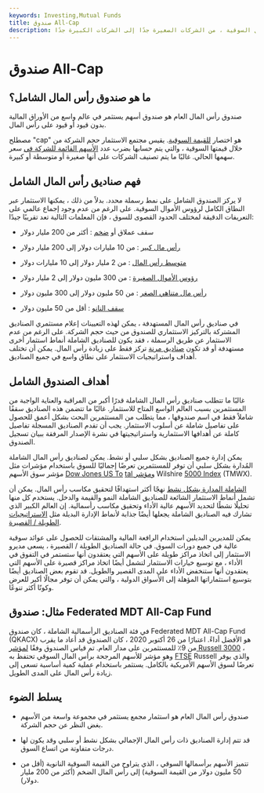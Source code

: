 ```yaml
---
keywords: Investing,Mutual Funds
title: صندوق All-Cap
description: يستثمر الصندوق الشامل عبر مجموعة من رؤوس الأموال السوقية ، من الشركات الصغيرة جدًا إلى الشركات الكبيرة جدًا.
---
```


# صندوق All-Cap
## ما هو صندوق رأس المال الشامل؟

صندوق رأس المال العام هو صندوق أسهم يستثمر في عالم واسع من الأوراق المالية بدون قيود أو قيود على رأس المال.

مصطلح "cap" هو اختصار [للقيمة السوقية](/marketcapitalization). يقيس مجتمع الاستثمار حجم الشركة من خلال قيمتها السوقية ، والتي يتم حسابها بضرب عدد [الأسهم القائمة للشركة في](/outstandingshares) سعر سهمها الحالي. غالبًا ما يتم تصنيف الشركات على أنها صغيرة أو متوسطة أو كبيرة.

## فهم صناديق رأس المال الشامل

لا يركز الصندوق الشامل على نمط رسملة محدد. بدلاً من ذلك ، يمكنها الاستثمار عبر النطاق الكامل لرؤوس الأموال السوقية. على الرغم من عدم وجود إجماع عالمي على التعريفات الدقيقة لمختلف الحدود القصوى للسوق ، فإن المعلمات التالية تعد تقريبًا جيدًا:

- سقف عملاق أو [ضخم](/megacap) : أكثر من 200 مليار دولار

- [رأس مال كبير](/large-cap) : من 10 مليارات دولار إلى 200 مليار دولار

- [متوسط رأس المال](/midcapstock) : من 2 مليار دولار إلى 10 مليارات دولار

- [رؤوس الأموال الصغيرة](/small-cap) : من 300 مليون دولار إلى 2 مليار دولار

- [رأس مال متناهي الصغر](/microcapstock) : من 50 مليون دولار إلى 300 مليون دولار

- [سقف النانو](/nanocap) : أقل من 50 مليون دولار

في صناديق رأس المال المستهدفة ، يمكن لهذه التعيينات إعلام مستثمري الصناديق المشتركة بالتركيز الاستثماري للصندوق من حيث حجم الشركة. على الرغم من عدم الاستثمار عن طريق الرسملة ، فقد يكون للصناديق الشاملة أنماط استثمار أخرى مستهدفة أو قد تكون [صناديق مرنة](/flexible_fund) تركز فقط على زيادة رأس المال. يمكن أن تختلف أهداف واستراتيجيات الاستثمار على نطاق واسع في جميع الصناديق.

## أهداف الصندوق الشامل

غالبًا ما تتطلب صناديق رأس المال الشاملة قدرًا أكبر من المراقبة والعناية الواجبة من المستثمرين بسبب العالم الواسع المتاح للاستثمار. غالبًا ما تتضمن هذه الصناديق سقفًا شاملاً فقط في اسم صندوقها ، مما يتطلب من المستثمرين البحث بشكل أعمق للحصول على تفاصيل شاملة عن أسلوب الاستثمار. يجب أن تقدم الصناديق المسجلة تفاصيل كاملة عن أهدافها الاستثمارية واستراتيجيتها في نشرة الإصدار المرفقة ببيان تسجيل الصندوق.

يمكن إدارة جميع الصناديق بشكل سلبي أو نشط. يمكن لصناديق رأس المال الشاملة المُدارة بشكل سلبي أن توفر للمستثمرين تعرضًا إجماليًا للسوق باستخدام مؤشرات مثل مؤشر سوق الأسهم [Dow Jones US To](/dow-jones-total-market-index) [tal ومؤشر](/dow-jones-total-market-index) Wilshire [5000 Index](/wilshire5000equityindex) (TMWX).

[الشاملة المدارة بشكل نشط](/activemanagement) نهجًا أكثر استهدافًا لتحقيق مكاسب رأس المال. يمكن أن تشمل أنماط الاستثمار الشائعة للصناديق الشاملة النمو والقيمة والدخل. يستخدم كل منها تحليلًا نشطًا لتحديد الأسهم عالية الأداء وتحقيق مكاسب رأسمالية. إن العالم الكبير الذي تشارك فيه الصناديق الشاملة يجعلها أيضًا جذابة لأنماط الإدارة البديلة مثل [الاستراتيجيات الطويلة / القصيرة](/long-shortequity).

يمكن للمديرين البديلين استخدام الرافعة المالية والمشتقات للحصول على عوائد سوقية عالية في جميع دورات السوق. في حالة الصناديق الطويلة / القصيرة ، يسعى مديرو الاستثمار إلى اتخاذ مراكز طويلة على الأسهم التي يعتقدون أنها ستستمر في التفوق في الأداء ، مع توسيع خيارات الاستثمار لتشمل أيضًا اتخاذ مراكز قصيرة على الأسهم التي يعتقدون أنها ستنخفض الأداء على المدى القصير والطويل. قد تقوم بعض الصناديق أيضًا بتوسيع استثماراتها المؤهلة إلى الأسواق الدولية ، والتي يمكن أن توفر مجالًا أكبر للعرض وكونًا أكثر تنوعًا.

## مثال: صندوق Federated MDT All-Cap Fund

في فئة الصناديق الرأسمالية الشاملة ، كان صندوق Federated MDT All-Cap Fund (QKACX) هو الأفضل أداءً. اعتبارًا من 26 أكتوبر 2020 ، كان الصندوق قد أعاد ما يقرب من 9٪ للمستثمرين على مدار العام. تم قياس الصندوق وفقًا [لمؤشر Russell 3000](/russell_3000) ، وهو مؤشر للأسهم المرجحة برأس المال السوقي تحتفظ به [FTSE](/ftse) Russell والذي يوفر تعرضًا لسوق الأسهم الأمريكية بالكامل. يستثمر باستخدام عملية كمية أساسية تسعى إلى زيادة رأس المال على المدى الطويل.

## يسلط الضوء

- صندوق رأس المال العام هو استثمار مجمع يستثمر في مجموعة واسعة من الأسهم بغض النظر عن حجم الشركة.

- قد تتم إدارة الصناديق ذات رأس المال الإجمالي بشكل نشط أو سلبي وقد يكون لها درجات متفاوتة من اتساع السوق.

- تتميز الأسهم برأسمالها السوقي ، الذي يتراوح من القيمة السوقية النانوية (أقل من 50 مليون دولار من القيمة السوقية) إلى رأس المال الضخم (أكثر من 200 مليار دولار).

